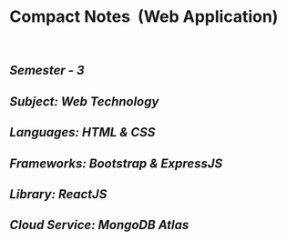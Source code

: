 <h1>Compact Notes&nbsp;&nbsp;(Web Application)</h1>
<br>
<i><h2>Semester - 3</h2>
<h2>Subject: Web Technology</h2>
<h2>Languages: HTML & CSS</h2>
<h2>Frameworks: Bootstrap & ExpressJS</h2>
<h2>Library: ReactJS</h2>
<h2>Cloud Service: MongoDB Atlas</h2></i>
